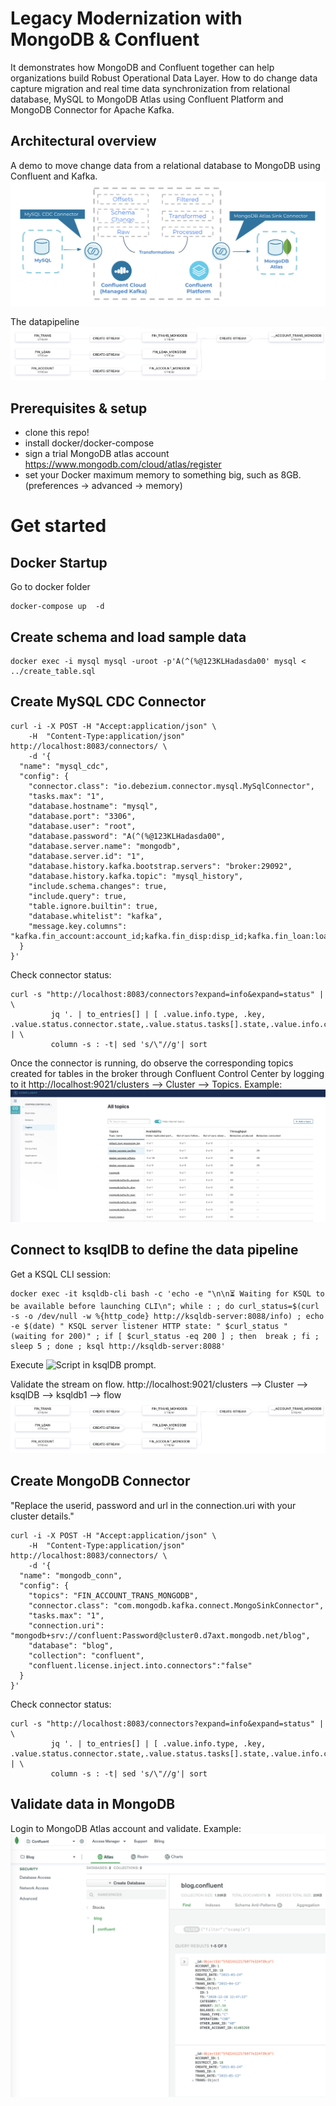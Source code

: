 # Legacy Modernization with MongoDB & Confluent
It demonstrates how MongoDB and Confluent together can help organizations build Robust Operational Data Layer. How to do change data capture migration and real time data synchronization from relational database, MySQL to MongoDB Atlas using Confluent Platform and MongoDB Connector for Apache Kafka.

## Architectural overview

A demo to move change data from a relational database to MongoDB using Confluent and Kafka.
![Architecture](/docs/architecture.png)


The datapipeline
![Data Flow](/docs/dataflow.png)

## Prerequisites & setup
- clone this repo!
- install docker/docker-compose
- sign a trial MongoDB atlas account https://www.mongodb.com/cloud/atlas/register
- set your Docker maximum memory to something big, such as 8GB. (preferences -> advanced -> memory)

# Get started

## Docker Startup
Go to docker folder
```
docker-compose up  -d
```
## Create schema and load sample data
```
docker exec -i mysql mysql -uroot -p'A(^(%@123KLHadasda00' mysql < ../create_table.sql
```
## Create MySQL CDC Connector
```
curl -i -X POST -H "Accept:application/json" \
    -H  "Content-Type:application/json" http://localhost:8083/connectors/ \
    -d '{
  "name": "mysql_cdc",
  "config": {
    "connector.class": "io.debezium.connector.mysql.MySqlConnector",
    "tasks.max": "1",
    "database.hostname": "mysql",
    "database.port": "3306",
    "database.user": "root",
    "database.password": "A(^(%@123KLHadasda00",
    "database.server.name": "mongodb",
    "database.server.id": "1",
    "database.history.kafka.bootstrap.servers": "broker:29092",
    "database.history.kafka.topic": "mysql_history",
    "include.schema.changes": true,
    "include.query": true,
    "table.ignore.builtin": true,
    "database.whitelist": "kafka",
    "message.key.columns": "kafka.fin_account:account_id;kafka.fin_disp:disp_id;kafka.fin_loan:loan_id;kafka.fin_order:order_id;kafka.fin_trans:trans_id"
  }
}'
```
Check connector status: 

```
curl -s "http://localhost:8083/connectors?expand=info&expand=status" | \
         jq '. | to_entries[] | [ .value.info.type, .key, .value.status.connector.state,.value.status.tasks[].state,.value.info.config."connector.class"]|join(":|:")' | \
         column -s : -t| sed 's/\"//g'| sort
```
Once the connector is running, do observe the corresponding topics created for tables in the broker through Confluent Control Center by logging to it http://localhost:9021/clusters --> Cluster --> Topics.
Example:
![Topics](/docs/topics.png)

## Connect to ksqlDB to define the data pipeline
Get a KSQL CLI session:
```
docker exec -it ksqldb-cli bash -c 'echo -e "\n\n⏳ Waiting for KSQL to be available before launching CLI\n"; while : ; do curl_status=$(curl -s -o /dev/null -w %{http_code} http://ksqldb-server:8088/info) ; echo -e $(date) " KSQL server listener HTTP state: " $curl_status " (waiting for 200)" ; if [ $curl_status -eq 200 ] ; then  break ; fi ; sleep 5 ; done ; ksql http://ksqldb-server:8088'
```

Execute ![Script](/3_create_table_select.ksql) in ksqlDB prompt.

Validate the stream on flow. http://localhost:9021/clusters --> Cluster --> ksqlDB --> ksqldb1 --> flow
![Data Flow](/docs/dataflow.png)

## Create MongoDB Connector
"Replace the userid, password and url in the connection.uri with your cluster details."
```
curl -i -X POST -H "Accept:application/json" \
    -H  "Content-Type:application/json" http://localhost:8083/connectors/ \
    -d '{
  "name": "mongodb_conn",
  "config": {
    "topics": "FIN_ACCOUNT_TRANS_MONGODB",
    "connector.class": "com.mongodb.kafka.connect.MongoSinkConnector",
    "tasks.max": "1",
    "connection.uri": "mongodb+srv://confluent:Password@cluster0.d7axt.mongodb.net/blog",
    "database": "blog",
    "collection": "confluent",
    "confluent.license.inject.into.connectors":"false"
  }
}'

```
Check connector status: 

```
curl -s "http://localhost:8083/connectors?expand=info&expand=status" | \
         jq '. | to_entries[] | [ .value.info.type, .key, .value.status.connector.state,.value.status.tasks[].state,.value.info.config."connector.class"]|join(":|:")' | \
         column -s : -t| sed 's/\"//g'| sort
```
## Validate data in MongoDB
Login to MongoDB Atlas account and validate. Example:
![MongoDB Collection](/docs/mongodb.png)
